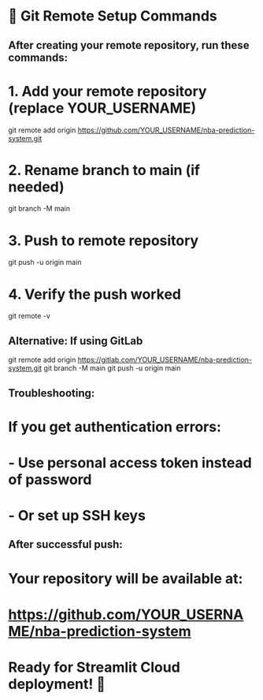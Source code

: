 # 📝 Git Remote Setup Commands

## After creating your remote repository, run these commands:

# 1. Add your remote repository (replace YOUR_USERNAME)
git remote add origin https://github.com/YOUR_USERNAME/nba-prediction-system.git

# 2. Rename branch to main (if needed)
git branch -M main

# 3. Push to remote repository
git push -u origin main

# 4. Verify the push worked
git remote -v

## Alternative: If using GitLab
git remote add origin https://gitlab.com/YOUR_USERNAME/nba-prediction-system.git
git branch -M main
git push -u origin main

## Troubleshooting:
# If you get authentication errors:
# - Use personal access token instead of password
# - Or set up SSH keys

## After successful push:
# Your repository will be available at:
# https://github.com/YOUR_USERNAME/nba-prediction-system
# 
# Ready for Streamlit Cloud deployment! 🚀
